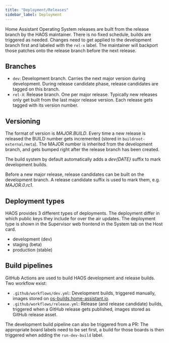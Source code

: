```yaml
---
title: "Deployment/Releases"
sidebar_label: Deployment
---
```


Home Assistant Operating System releases are built from the release branch by the HAOS maintainer. There is no fixed schedule, builds are triggered as needed. Changes need to get applied to the development branch first and labeled with the `rel-x` label. The maintainer will backport those patches onto the release branch before the next release.

## Branches

- `dev`: Development branch. Carries the next major version during development. During release candidate phase, release candidates are tagged on this branch.
- `rel-X`: Release branch. One per major release. Typically new releases only get built from the last major release version. Each release gets tagged with its version number.

## Versioning

The format of version is *MAJOR.BUILD*. Every time a new release is released the BUILD number gets incremented (stored in `buildroot-external/meta`). The MAJOR number is inherited from the development branch, and gets bumped right after the release branch has been created.

The build system by default automatically adds a *dev{DATE}* suffix to mark development builds.

Before a new major release, release candidates can be built on the development branch. A release candidate suffix is used to mark them, e.g. *MAJOR.0.rc1*.

## Deployment types

HAOS provides 3 different types of deployments. The deployment differ in which public keys they include for over the air updates. The deployment type is shown in the Supervisor web frontend in the System tab on the Host card.

- development (dev)
- staging (beta)
- production (stable)

## Build pipelines

GitHub Actions are used to build HAOS development and release builds. Two workflow exist:

- `.github/workflows/dev.yml`: Development builds, triggered manually, images stored on [os-builds.home-assistant.io](https://os-builds.home-assistant.io/).
- `.github/workflows/release.yml`: Release (and release candidate) builds, triggered when a GitHub release gets published, images stored as GitHub release asset.

The development build pipeline can also be triggered from a PR: The appropriate board labels need to be set first, a build for those boards is then triggered when adding the `run-dev-build` label.

